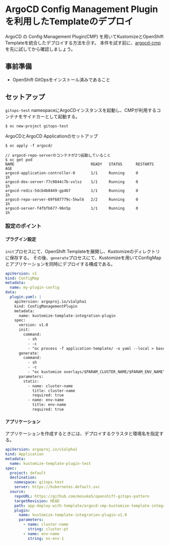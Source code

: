 # ArgoCD Config Management Pluginを利用したTemplateのデプロイ
ArgoCD の Config Management Plugin(CMP) を用いてKustomizeとOpenShift Templateを統合したデプロイする方法を示す。
本件を試す前に、[argocd-cmp](../argocd-cmp/) を先に試してから確認しましょう。

## 事前準備
- OpenShift GitOpsをインストール済みであること

## セットアップ
`gitops-test` namespaceにArgoCDインスタンスを起動し、CMPが利用するコンテナをサイドカーとして起動する。

```
$ oc new-project gitops-test
```

ArgoCDとArgoCD Applicationのセットアップ
```
$ oc apply -f argocd/

// argocd-repo-serverのコンテナが2つ起動していること
$ oc get pod
NAME                                  READY   STATUS      RESTARTS   AGE
argocd-application-controller-0       1/1     Running     0          1h 
argocd-dex-server-77c9844c7b-vxlsz    1/1     Running     0          1h 
argocd-redis-5dcb4b8449-gp467         1/1     Running     0          1h 
argocd-repo-server-69f687779c-5kwl6   2/2     Running     0          1h 
argocd-server-f4fbfb677-96n5p         1/1     Running     0          1h 
```

### 設定のポイント

#### プラグイン設定
`init`プロセスにて、OpenShift Templateを展開し、Kustomizeのディレクトリに保存する。
その後、`generate`プロセスにて、Kustomizeを用いてConfigMapとアプリケーションを同時にデプロイする構成である。

```yaml
apiVersion: v1
kind: ConfigMap
metadata:
  name: my-plugin-config
data:
  plugin.yaml: |
    apiVersion: argoproj.io/v1alpha1
    kind: ConfigManagementPlugin
    metadata:
      name: kustomize-template-integration-plugin
    spec:
      version: v1.0
      init:
        command:
          - sh
          - -c
          - "oc process -f application-template/ -o yaml --local > base/generated-manifests/app.yaml"
      generate:
        command:
          - sh
          - -c
          - "oc kustomize overlays/$PARAM_CLUSTER_NAME/$PARAM_ENV_NAME"
      parameters:
        static:
          - name: cluster-name
            title: cluster-name
            required: true
          - name: env-name
            title: env-name
            required: true
```

#### アプリケーション
アプリケーションを作成するときには、デプロイするクラスタと環境名を指定する。

```yaml
apiVersion: argoproj.io/v1alpha1
kind: Application
metadata:
  name: kustomize-template-plugin-test
spec:
  project: default
  destination:
    namespace: gitops-test
    server: https://kubernetes.default.svc
  source:
    repoURL: https://github.com/mosuke5/openshift-gitops-pattern
    targetRevision: HEAD
    path: app-deploy-with-template/argocd-cmp-kustomize-template-integration
    plugin:
      name: kustomize-template-integration-plugin-v1.0
      parameters:
        - name: cluster-name
          string: cluster-pt
        - name: env-name
          string: ns-env-1
```
